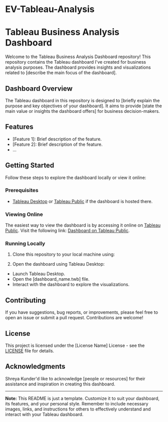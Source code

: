 # EV-Tableau-Analysis
# Tableau Business Analysis Dashboard

Welcome to the Tableau Business Analysis Dashboard repository! This repository contains the Tableau dashboard I've created for business analysis purposes. The dashboard provides insights and visualizations related to [describe the main focus of the dashboard].


## Dashboard Overview

The Tableau dashboard in this repository is designed to [briefly explain the purpose and key objectives of your dashboard]. It aims to provide [state the main value or insights the dashboard offers] for business decision-makers.

## Features

- [Feature 1]: Brief description of the feature.
- [Feature 2]: Brief description of the feature.
- ...

## Getting Started

Follow these steps to explore the dashboard locally or view it online:

### Prerequisites

- [Tableau Desktop](https://public.tableau.com/shared/9SNKH7FFX?:display_count=n&:origin=viz_share_link) or [Tableau Public](https://public.tableau.com/shared/9SNKH7FFX?:display_count=n&:origin=viz_share_link) if the dashboard is hosted there.

### Viewing Online

The easiest way to view the dashboard is by accessing it online on [Tableau Public](https://public.tableau.com/shared/9SNKH7FFX?:display_count=n&:origin=viz_share_link). Visit the following link: [Dashboard on Tableau Public](URL_HERE).

### Running Locally

1. Clone this repository to your local machine using:

2. Open the dashboard using Tableau Desktop:
- Launch Tableau Desktop.
- Open the [dashboard_name.twb] file.
- Interact with the dashboard to explore the visualizations.

## Contributing

If you have suggestions, bug reports, or improvements, please feel free to open an issue or submit a pull request. Contributions are welcome!

## License

This project is licensed under the [License Name] License - see the [LICENSE](LICENSE) file for details.

## Acknowledgments

Shreya Kunder'd like to acknowledge [people or resources] for their assistance and inspiration in creating this dashboard.

---

**Note:** This README is just a template. Customize it to suit your dashboard, its features, and your personal style. Remember to include necessary images, links, and instructions for others to effectively understand and interact with your Tableau dashboard.
